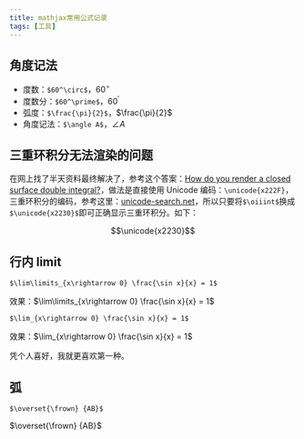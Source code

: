 ```yaml
---
title: mathjax常用公式记录
tags: [工具]
---
```


## 角度记法

- 度数：`$60^\circ$`，$60^\circ$
- 度数分：`$60^\prime$`，$60^\prime$
- 弧度：`$\frac{\pi}{2}$`，$\frac{\pi}{2}$
- 角度记法：`$\angle A$`，$\angle A$

## 三重环积分无法渲染的问题

在网上找了半天资料最终解决了，参考这个答案：[How do you render a closed surface double integral?](https://math.meta.stackexchange.com/questions/9973/how-do-you-render-a-closed-surface-double-integral)，做法是直接使用 Unicode 编码：`\unicode{x222F}`，三重环积分的编码，参考这里：[unicode-search.net](http://unicode-search.net/unicode-namesearch.pl?term=INTEGRAL)，所以只要将`$\oiiint$`换成`$\unicode{x2230}$`即可正确显示三重环积分。如下：

$$\unicode{x2230}$$

<!-- more -->

## 行内 limit

```
$\lim\limits_{x\rightarrow 0} \frac{\sin x}{x} = 1$
```

效果：$\lim\limits_{x\rightarrow 0} \frac{\sin x}{x} = 1$

```
$\lim_{x\rightarrow 0} \frac{\sin x}{x} = 1$
```

效果：$\lim_{x\rightarrow 0} \frac{\sin x}{x} = 1$

凭个人喜好，我就更喜欢第一种。

## 弧

```
$\overset{\frown} {AB}$
```

$\overset{\frown} {AB}$
